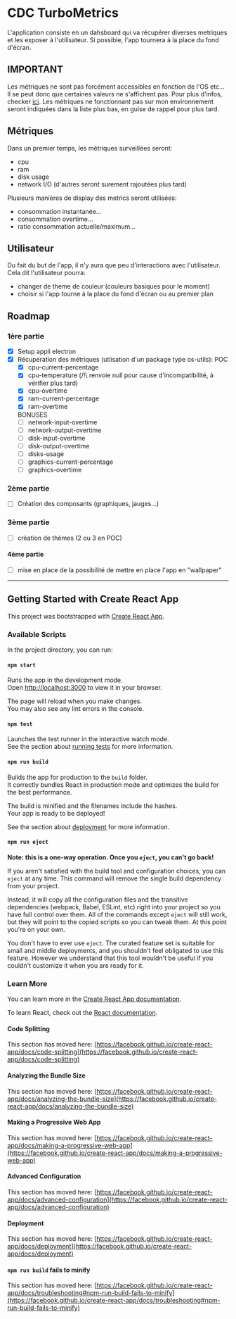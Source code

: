# CDC TurboMetrics

L'application consiste en un dahsboard qui va récupérer diverses metriques et les exposer à l'utilisateur. Si possible, l'app tournera à la place du fond d'écran.

## IMPORTANT

Les métriques ne sont pas forcément accessibles en fonction de l'OS etc... Il se peut donc que certaines valeurs ne s'affichent pas. Pour plus d'infos, checker [ici](https://systeminformation.io/).
Les métriques ne fonctionnant pas sur mon environnement seront indiquées dans la liste plus bas, en guise de rappel pour plus tard.

## Métriques

Dans un premier temps, les métriques surveillées seront:
- cpu
- ram
- disk usage
- network I/O
(d'autres seront surement rajoutées plus tard)

Plusieurs manières de display des metrics seront utilisées:
- consommation instantanée...
- consommation overtime...
- ratio consommation actuelle/maximum...

## Utilisateur

Du fait du but de l'app, il n'y aura que peu d'interactions avec l'utilisateur.
Cela dit l'utilisateur pourra:
- changer de theme de couleur (couleurs basiques pour le moment)
- choisir si l'app tourne à la place du fond d'écran ou au premier plan

## Roadmap

### 1ère partie

- [x] Setup appli electron  
- [x] Récupération des métriques (utlisation d'un package type os-utils):
    POC
    - [x] cpu-current-percentage
    - [x] cpu-temperature (/!\ renvoie null pour cause d'incompatibilité, à vérifier plus tard)
    - [x] cpu-overtime
    - [x] ram-current-percentage
    - [x] ram-overtime

    BONUSES
    - [ ] network-input-overtime
    - [ ] network-output-overtime
    - [ ] disk-input-overtime
    - [ ] disk-output-overtime
    - [ ] disks-usage
    - [ ] graphics-current-percentage
    - [ ] graphics-overtime

### 2ème partie

- [ ] Création des composants (graphiques, jauges...)

### 3ème partie

- [ ] création de thèmes (2 ou 3 en POC)

#### 4ème partie

- [ ] mise en place de la possibilité de mettre en place l'app en "wallpaper"

---
## Getting Started with Create React App

This project was bootstrapped with [Create React App](https://github.com/facebook/create-react-app).

### Available Scripts

In the project directory, you can run:

#### `npm start`

Runs the app in the development mode.\
Open [http://localhost:3000](http://localhost:3000) to view it in your browser.

The page will reload when you make changes.\
You may also see any lint errors in the console.

#### `npm test`

Launches the test runner in the interactive watch mode.\
See the section about [running tests](https://facebook.github.io/create-react-app/docs/running-tests) for more information.

#### `npm run build`

Builds the app for production to the `build` folder.\
It correctly bundles React in production mode and optimizes the build for the best performance.

The build is minified and the filenames include the hashes.\
Your app is ready to be deployed!

See the section about [deployment](https://facebook.github.io/create-react-app/docs/deployment) for more information.

#### `npm run eject`

**Note: this is a one-way operation. Once you `eject`, you can't go back!**

If you aren't satisfied with the build tool and configuration choices, you can `eject` at any time. This command will remove the single build dependency from your project.

Instead, it will copy all the configuration files and the transitive dependencies (webpack, Babel, ESLint, etc) right into your project so you have full control over them. All of the commands except `eject` will still work, but they will point to the copied scripts so you can tweak them. At this point you're on your own.

You don't have to ever use `eject`. The curated feature set is suitable for small and middle deployments, and you shouldn't feel obligated to use this feature. However we understand that this tool wouldn't be useful if you couldn't customize it when you are ready for it.

### Learn More

You can learn more in the [Create React App documentation](https://facebook.github.io/create-react-app/docs/getting-started).

To learn React, check out the [React documentation](https://reactjs.org/).

#### Code Splitting

This section has moved here: [https://facebook.github.io/create-react-app/docs/code-splitting](https://facebook.github.io/create-react-app/docs/code-splitting)

#### Analyzing the Bundle Size

This section has moved here: [https://facebook.github.io/create-react-app/docs/analyzing-the-bundle-size](https://facebook.github.io/create-react-app/docs/analyzing-the-bundle-size)

#### Making a Progressive Web App

This section has moved here: [https://facebook.github.io/create-react-app/docs/making-a-progressive-web-app](https://facebook.github.io/create-react-app/docs/making-a-progressive-web-app)

#### Advanced Configuration

This section has moved here: [https://facebook.github.io/create-react-app/docs/advanced-configuration](https://facebook.github.io/create-react-app/docs/advanced-configuration)

#### Deployment

This section has moved here: [https://facebook.github.io/create-react-app/docs/deployment](https://facebook.github.io/create-react-app/docs/deployment)

#### `npm run build` fails to minify

This section has moved here: [https://facebook.github.io/create-react-app/docs/troubleshooting#npm-run-build-fails-to-minify](https://facebook.github.io/create-react-app/docs/troubleshooting#npm-run-build-fails-to-minify)
